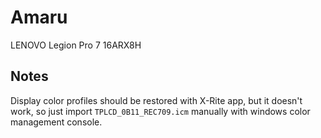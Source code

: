 # Amaru

LENOVO Legion Pro 7 16ARX8H

## Notes

Display color profiles should be restored with X-Rite app, but it doesn't work, so just import `TPLCD_0B11_REC709.icm` manually with windows color management console.